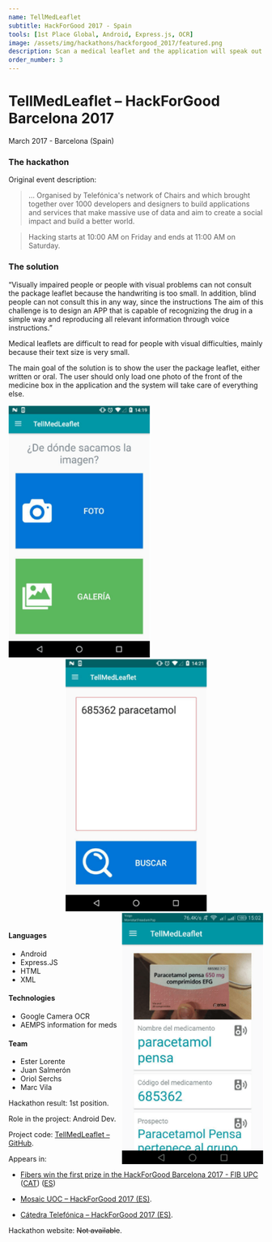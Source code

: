 ```yaml
---
name: TellMedLeaflet
subtitle: HackForGood 2017 - Spain
tools: [1st Place Global, Android, Express.js, OCR]
image: /assets/img/hackathons/hackforgood_2017/featured.png
description: Scan a medical leaflet and the application will speak out loud for you.
order_number: 3
---
```


# TellMedLeaflet – HackForGood Barcelona 2017

March 2017 - Barcelona (Spain)

### The hackathon

Original event description:

> ... Organised by Telefónica's network of Chairs and which brought together over 1000 developers
> and designers to build applications and services that make massive use of data and aim to create a
> social impact and build a better world.

> Hacking starts at 10:00 AM on Friday and ends at 11:00 AM on Saturday.

### The solution

“Visually impaired people or people with visual problems can not consult the package leaflet because
the handwriting is too small. In addition, blind people can not consult this in any way, since the
instructions The aim of this challenge is to design an APP that is capable of recognizing the drug
in a simple way and reproducing all relevant information through voice instructions.”

Medical leaflets are difficult to read for people with visual difficulties, mainly because their
text size is very small.

The main goal of the solution is to show the user the package leaflet, either written or oral. The
user should only load one photo of the front of the medicine box in the application and the system
will take care of everything else.

<div style="text-align: center;">
<img style="margin: 0 !important; float: left" src="/assets/img/hackathons/hackforgood_2017/screen1.png" width="280"/>
<img style="margin: 0 !important; display: inline" src="/assets/img/hackathons/hackforgood_2017/screen2.png" width="280"/>
<img style="margin: 0 !important; float: right" src="/assets/img/hackathons/hackforgood_2017/screen3.png" width="280"/>
</div>
<br>

#### Languages

- Android
- Express.JS
- HTML
- XML

#### Technologies

- Google Camera OCR
- AEMPS information for meds

#### Team

- Ester Lorente
- Juan Salmerón
- Oriol Serchs
- Marc Vila

Hackathon result: 1st position.

Role in the project: Android Dev.

Project code: [TellMedLeaflet – GitHub](https://github.com/elorenteg/HackForGood2017).

Appears in:

- [Fibers win the first prize in the HackForGood Barcelona 2017 - FIB UPC](http://www.fib.upc.edu/en/fib/school/awards/fibers-win-first-prize-hackforgood-barcelona-2017) ([CAT](http://www.fib.upc.edu/ca/la-fib/la-facultat/premis-i-reconeixements/fibers-guanyen-el-primer-premi-al-hackforgood-barcelona-2017)) ([ES](http://www.fib.upc.edu/es/la-fib/la-facultad/premios-y-reconocimientos/fibers-ganan-el-primer-premio-en-el-hackforgood-barcelona-2017))

- [Mosaic UOC – HackForGood 2017 (ES)](https://mosaic.uoc.edu/2017/04/04/hackforgood-2017/).

- [Cátedra Telefónica – HackForGood 2017 (ES)](http://catedratelefonica.uoc.edu/actividades/hackforgood/hackforgood-2017-barcelona/).

Hackathon website: ~~Not available~~.
